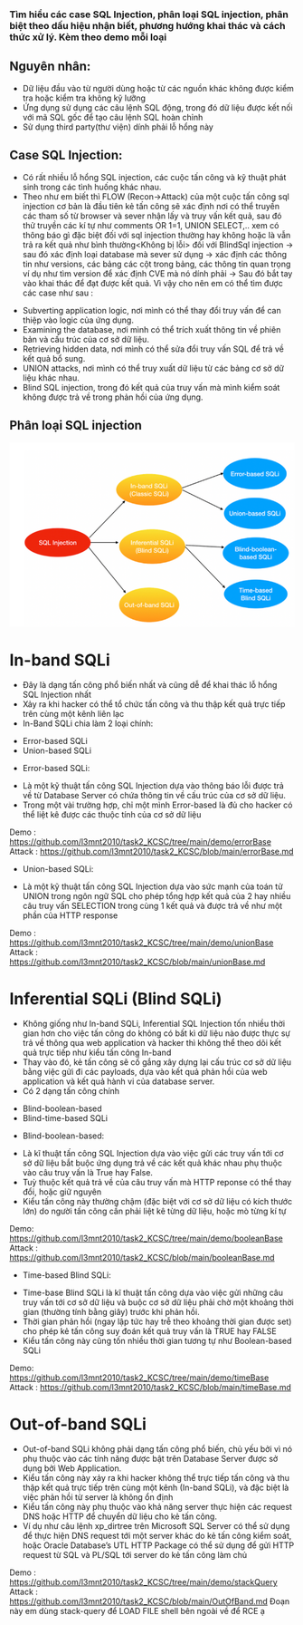### Tìm hiểu các case SQL Injection, phân loại SQL injection, phân biệt theo dấu hiệu nhận biết, phương hướng khai thác và cách thức xử lý. Kèm theo demo mỗi loại

## Nguyên nhân:

+ Dữ liệu đầu vào từ người dùng hoặc từ các nguồn khác không được kiểm tra hoặc kiểm tra không kỹ lưỡng
+ Ứng dụng sử dụng các câu lệnh SQL động, trong đó dữ liệu được kết nối với mã SQL gốc để tạo câu lệnh SQL hoàn chỉnh
+ Sử dụng third party(thư viện) dính phải lỗ hổng này

## Case SQL Injection:

- Có rất nhiều lỗ hổng SQL injection, các cuộc tấn công và kỹ thuật phát sinh trong các tình huống khác nhau.
- Theo như em biết thì FLOW (Recon->Attack) của một cuộc tấn công sql injection cơ bản là đầu tiên kẻ tấn công sẽ xác định nơi có thể truyền các tham số từ browser và sever nhận lấy và truy vấn kết quả, sau đó thử truyền các kí tự như comments OR 1=1, UNION SELECT,.. xem có thông báo gì đặc biệt đối với sql injection thường hay không hoặc là vẫn trả ra kết quả như bình thường<Không bị lỗi> đối với BlindSql injection -> sau đó xác định loại database mà sever sử dụng -> xác định các thông tin như versions, các bảng các cột trong bảng, các thông tin quan trọng ví dụ như tìm version để xác định CVE mà nó dính phải -> Sau đó bắt tay vào khai thác để đạt được kết quả. Vì vậy cho nên em có thể tìm được các case như sau :

+ Subverting application logic, nơi mình có thể thay đổi truy vấn để can thiệp vào logic của ứng dụng.
+ Examining the database, nơi mình có thể trích xuất thông tin về phiên bản và cấu trúc của cơ sở dữ liệu.
+ Retrieving hidden data, nơi mình có thể sửa đổi truy vấn SQL để trả về kết quả bổ sung.
+ UNION attacks, nơi mình có thể truy xuất dữ liệu từ các bảng cơ sở dữ liệu khác nhau.
+ Blind SQL injection, trong đó kết quả của truy vấn mà mình kiểm soát không được trả về trong phản hồi của ứng dụng.


## Phân loại SQL injection
![Alt text](./images/image.png)

# In-band SQLi
- Đây là dạng tấn công phổ biến nhất và cũng dễ để khai thác lỗ hổng SQL Injection nhất
- Xảy ra khi hacker có thể tổ chức tấn công và thu thập kết quả trực tiếp trên cùng một kênh liên lạc
- In-Band SQLi chia làm 2 loại chính:
+ Error-based SQLi
+ Union-based SQLi

- Error-based SQLi:
+ Là một kỹ thuật tấn công SQL Injection dựa vào thông báo lỗi được trả về từ Database Server có chứa thông tin về cấu trúc của cơ sở dữ liệu.
+ Trong một vài trường hợp, chỉ một mình Error-based là đủ cho hacker có thể liệt kê được các thuộc tính của cơ sở dữ liệu

Demo : https://github.com/l3mnt2010/task2_KCSC/tree/main/demo/errorBase
Attack : https://github.com/l3mnt2010/task2_KCSC/blob/main/errorBase.md

- Union-based SQLi:
+ Là một kỹ thuật tấn công SQL Injection dựa vào sức mạnh của toán tử UNION trong ngôn ngữ SQL cho phép tổng hợp kết quả của 2 hay nhiều câu truy vấn SELECTION trong cùng 1 kết quả và được trả về như một phần của HTTP response

Demo : https://github.com/l3mnt2010/task2_KCSC/tree/main/demo/unionBase
Attack : https://github.com/l3mnt2010/task2_KCSC/blob/main/unionBase.md

# Inferential SQLi (Blind SQLi)
- Không giống như In-band SQLi, Inferential SQL Injection tốn nhiều thời gian hơn cho việc tấn công do không có bất kì dữ liệu nào được thực sự trả về thông qua web application và hacker thì không thể theo dõi kết quả trực tiếp như kiểu tấn công In-band
- Thay vào đó, kẻ tấn công sẽ cố gắng xây dựng lại cấu trúc cơ sở dữ liệu bằng việc gửi đi các payloads, dựa vào kết quả phản hồi của web application và kết quả hành vi của database server.
- Có 2 dạng tấn công chính
+ Blind-boolean-based
+ Blind-time-based SQLi


- Blind-boolean-based: 
+ Là kĩ thuật tấn công SQL Injection dựa vào việc gửi các truy vấn tới cơ sở dữ liệu bắt buộc ứng dụng trả về các kết quả khác nhau phụ thuộc vào câu truy vấn là True hay False.
+ Tuỳ thuộc kết quả trả về của câu truy vấn mà HTTP reponse có thể thay đổi, hoặc giữ nguyên
+ Kiểu tấn công này thường chậm (đặc biệt với cơ sở dữ liệu có kích thước lớn) do người tấn công cần phải liệt kê từng dữ liệu, hoặc mò từng kí tự

Demo: https://github.com/l3mnt2010/task2_KCSC/tree/main/demo/booleanBase
Attack : https://github.com/l3mnt2010/task2_KCSC/blob/main/booleanBase.md

- Time-based Blind SQLi:
+ Time-base Blind SQLi là kĩ thuật tấn công dựa vào việc gửi những câu truy vấn tới cơ sở dữ liệu và buộc cơ sở dữ liệu phải chờ một khoảng thời gian (thường tính bằng giây) trước khi phản hồi.
+ Thời gian phản hồi (ngay lập tức hay trễ theo khoảng thời gian được set) cho phép kẻ tấn công suy đoán kết quả truy vấn là TRUE hay FALSE
+ Kiểu tấn công này cũng tốn nhiều thời gian tương tự như Boolean-based SQLi

Demo: https://github.com/l3mnt2010/task2_KCSC/tree/main/demo/timeBase
Attack :  https://github.com/l3mnt2010/task2_KCSC/blob/main/timeBase.md

# Out-of-band SQLi
- Out-of-band SQLi không phải dạng tấn công phổ biến, chủ yếu bởi vì nó phụ thuộc vào các tính năng được bật trên Database Server được sở dụng bởi Web Application.
- Kiểu tấn công này xảy ra khi hacker không thể trực tiếp tấn công và thu thập kết quả trực tiếp trên cùng một kênh (In-band SQLi), và đặc biệt là việc phản hồi từ server là không ổn định
- Kiểu tấn công này phụ thuộc vào khả năng server thực hiện các request DNS hoặc HTTP để chuyển dữ liệu cho kẻ tấn công.
- Ví dụ như câu lệnh xp_dirtree trên Microsoft SQL Server có thể sử dụng để thực hiện DNS request tới một server khác do kẻ tấn công kiểm soát, hoặc Oracle Database’s UTL HTTP Package có thể sử dụng để gửi HTTP request từ SQL và PL/SQL tới server do kẻ tấn công làm chủ

Demo : https://github.com/l3mnt2010/task2_KCSC/tree/main/demo/stackQuery
Attack : https://github.com/l3mnt2010/task2_KCSC/blob/main/OutOfBand.md
Đoạn này em dùng stack-query để LOAD FILE shell bên ngoài về để RCE ạ
